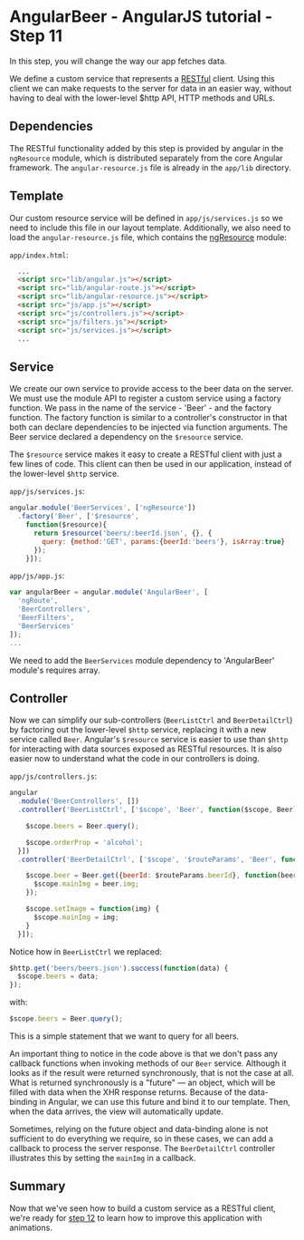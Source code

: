 # AngularBeer - AngularJS tutorial - Step 11 #

In this step, you will change the way our app fetches data.

We define a custom service that represents a [RESTful](http://en.wikipedia.org/wiki/Representational_State_Transfer) client. Using this client we can make requests to the server for data in an easier way, without having to deal with the lower-level $http API, HTTP methods and URLs.

## Dependencies ##

The RESTful functionality added by this step is provided by angular in the `ngResource` module, which is distributed separately from the 
core Angular framework. The `angular-resource.js` file is already in the `app/lib` directory.


## Template ##

Our custom resource service will be defined in `app/js/services.js` so we need to include this file in our layout template. Additionally, we also need to load the `angular-resource.js` file, which contains the [ngResource](https://docs.angularjs.org/api/ngResource) module:

`app/index.html`:

```html
  ...
  <script src="lib/angular.js"></script>
  <script src="lib/angular-route.js"></script>
  <script src="lib/angular-resource.js"></script>
  <script src="js/app.js"></script>
  <script src="js/controllers.js"></script>
  <script src="js/filters.js"></script>
  <script src="js/services.js"></script>
  ...
```

## Service ##
We create our own service to provide access to the beer data on the server. We must use the module API to register a custom service using a factory function. We pass in the name of the service - 'Beer' - and the factory function. The factory function is similar to a controller's constructor in that both can declare dependencies to be injected via function arguments. The Beer service declared a dependency on the `$resource` service.

The `$resource` service makes it easy to create a RESTful client with just a few lines of code. This client can then be used in our application, instead of the lower-level `$http` service.

`app/js/services.js`:

```javascript
angular.module('BeerServices', ['ngResource'])
  .factory('Beer', ['$resource',
    function($resource){
      return $resource('beers/:beerId.json', {}, {
        query: {method:'GET', params:{beerId:'beers'}, isArray:true}
      });
    }]);
```    

`app/js/app.js`:

```javascript
var angularBeer = angular.module('AngularBeer', [
  'ngRoute',
  'BeerControllers',
  'BeerFilters',
  'BeerServices'
]);
...
```

We need to add the `BeerServices` module dependency to 'AngularBeer' module's requires array.


## Controller ##

Now we can simplify our sub-controllers (`BeerListCtrl` and `BeerDetailCtrl`) by factoring out the lower-level `$http` service, replacing it with a new service called `Beer`. Angular's `$resource` service is easier to use than `$http` for interacting with data sources exposed as RESTful resources. It is also easier now to understand what the code in our controllers is doing.

`app/js/controllers.js`:

```javascript
angular
  .module('BeerControllers', [])
  .controller('BeerListCtrl', ['$scope', 'Beer', function($scope, Beer) {

    $scope.beers = Beer.query();

    $scope.orderProp = 'alcohol';
  }])
  .controller('BeerDetailCtrl', ['$scope', '$routeParams', 'Beer', function($scope, $routeParams, Beer) {

    $scope.beer = Beer.get({beerId: $routeParams.beerId}, function(beer) {
      $scope.mainImg = beer.img;
    });

    $scope.setImage = function(img) {
      $scope.mainImg = img;
    }
  }]);
```

Notice how in `BeerListCtrl` we replaced:

```javascript
$http.get('beers/beers.json').success(function(data) {
  $scope.beers = data;
});
```

with:

```javascript
$scope.beers = Beer.query();
```

This is a simple statement that we want to query for all beers.

An important thing to notice in the code above is that we don't pass any callback functions when invoking methods of our `Beer` service. Although it looks as if the result were returned synchronously, that is not the case at all. What is returned synchronously is a "future" — an object, which will be filled with data when the XHR response returns. Because of the data-binding in Angular, we can use this future and bind it to our template. Then, when the data arrives, the view will automatically update.

Sometimes, relying on the future object and data-binding alone is not sufficient to do everything we require, so in these cases, we can add a callback to process the server response. The `BeerDetailCtrl` controller illustrates this by setting the `mainImg` in a callback.

## Summary ##

Now that we've seen how to build a custom service as a RESTful client, we're ready for [step 12](../step-12) to learn how to improve this application with animations.
